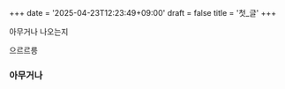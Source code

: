+++
date = '2025-04-23T12:23:49+09:00'
draft = false
title = '첫_글'
+++

아무거나 나오는지

으르르릉 


### 아무거나 